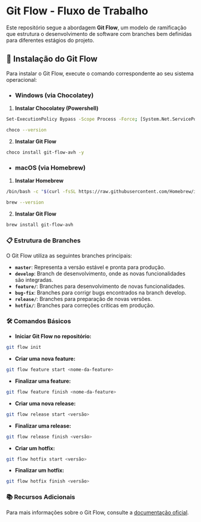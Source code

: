 # Git Flow - Fluxo de Trabalho

Este repositório segue a abordagem **Git Flow**, um modelo de ramificação que estrutura o desenvolvimento de software com branches bem definidas para diferentes estágios do projeto.

## 🔄 Instalação do Git Flow

Para instalar o Git Flow, execute o comando correspondente ao seu sistema operacional:

- ### **Windows (via Chocolatey)**

1. **Instalar Chocolatey (Powershell)**
```bash
Set-ExecutionPolicy Bypass -Scope Process -Force; [System.Net.ServicePointManager]::SecurityProtocol = [System.Net.ServicePointManager]::SecurityProtocol -bor 3072; iex ((New-Object System.Net.WebClient).DownloadString('https://community.chocolatey.org/install.ps1'))

choco --version
```
2. **Instalar Git Flow**
```bash
choco install git-flow-avh -y
```

- ### **macOS (via Homebrew)**

1. **Instalar Homebrew**
```bash
/bin/bash -c "$(curl -fsSL https://raw.githubusercontent.com/Homebrew/install/HEAD/install.sh)"

brew --version
```

2. **Instalar Git Flow**
```bash
brew install git-flow-avh
```

### 📋 Estrutura de Branches

O Git Flow utiliza as seguintes branches principais:

- **`master`**: Representa a versão estável e pronta para produção.
- **`develop`**: Branch de desenvolvimento, onde as novas funcionalidades são integradas.
- **`feature/`**: Branches para desenvolvimento de novas funcionalidades.
- **`bug-fix`**: Branches para corrigr bugs encontrados na branch develop.
- **`release/`**: Branches para preparação de novas versões.
- **`hotfix/`**: Branches para correções críticas em produção.

### 🛠️ Comandos Básicos

- **Iniciar Git Flow no repositório:**

```bash
git flow init
```

- **Criar uma nova feature:**

```bash
git flow feature start <nome-da-feature>
```

- **Finalizar uma feature:**

```bash
git flow feature finish <nome-da-feature>
```

- **Criar uma nova release:**

```bash
git flow release start <versão>
```

- **Finalizar uma release:**

```bash
git flow release finish <versão>
```

- **Criar um hotfix:**

```bash
git flow hotfix start <versão>
```

- **Finalizar um hotfix:**

```bash
git flow hotfix finish <versão>
```

### 📚 Recursos Adicionais

Para mais informações sobre o Git Flow, consulte a [documentação oficial](https://github.com/nvie/gitflow).
